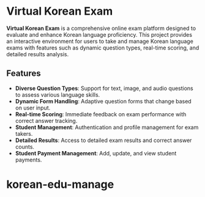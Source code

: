# Virtual Korean Exam

**Virtual Korean Exam** is a comprehensive online exam platform designed to evaluate and enhance Korean language proficiency. This project provides an interactive environment for users to take and manage Korean language exams with features such as dynamic question types, real-time scoring, and detailed results analysis.

## Features

- **Diverse Question Types**: Support for text, image, and audio questions to assess various language skills.
- **Dynamic Form Handling**: Adaptive question forms that change based on user input.
- **Real-time Scoring**: Immediate feedback on exam performance with correct answer tracking.
- **Student Management**: Authentication and profile management for exam takers.
- **Detailed Results**: Access to detailed exam results and correct answer counts.
- **Student Payment Management**: Add, update, and view student payments.
# korean-edu-manage
